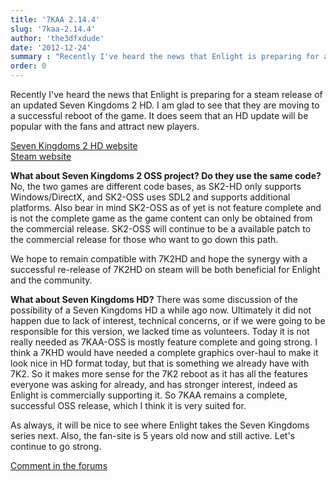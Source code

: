 ```yaml
---
title: '7KAA 2.14.4'
slug: '7kaa-2.14.4'
author: 'the3dfxdude'
date: '2012-12-24'
summary : "Recently I've heard the news that Enlight is preparing for a steam release of an updated Seven Kingdoms 2 HD."
order: 0
---
```


Recently I've heard the news that Enlight is preparing for a steam release of an updated Seven Kingdoms 2 HD. I am glad to see that they are moving to a successful reboot of the game. It does seem that an HD update will be popular with the fans and attract new players.

[Seven Kingdoms 2 HD website](https://www.sevenkingdoms2.com/)<br>
[Steam website](http://steamcommunity.com/sharedfiles/filedetails/?id=324734478)

**What about Seven Kingdoms 2 OSS project? Do they use the same code?**
No, the two games are different code bases, as SK2-HD only supports Windows/DirectX, and SK2-OSS uses SDL2 and supports additional platforms. Also bear in mind SK2-OSS as of yet is not feature complete and is not the complete game as the game content can only be obtained from the commercial release. SK2-OSS will continue to be a available patch to the commercial release for those who want to go down this path.

We hope to remain compatible with 7K2HD and hope the synergy with a successful re-release of 7K2HD on steam will be both beneficial for Enlight and the community.

**What about Seven Kingdoms HD?**
There was some discussion of the possibility of a Seven Kingdoms HD a while ago now. Ultimately it did not happen due to lack of interest, technical concerns, or if we were going to be responsible for this version, we lacked time as volunteers. Today it is not really needed as 7KAA-OSS is mostly feature complete and going strong. I think a 7KHD would have needed a complete graphics over-haul to make it look nice in HD format today, but that is something we already have with 7K2. So it makes more sense for the 7K2 reboot as it has all the features everyone was asking for already, and has stronger interest, indeed as Enlight is commercially supporting it. So 7KAA remains a complete, successful OSS release, which I think it is very suited for.

As always, it will be nice to see where Enlight takes the Seven Kingdoms series next. Also, the fan-site is 5 years old now and still active. Let's continue to go strong.

[Comment in the forums](http://www.7kfans.com/forums/viewtopic.php?f=9&t=746)
